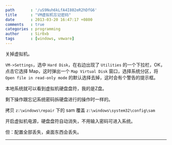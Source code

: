 ```yaml
---
path       : '/uS9Nuh6kLfA4I802eR2hDfG6'
title      : "VM虚拟机忘记密码"
date       : 2013-03-20 16:47:17 +0800
comments   : true
categories : programming
author     : Sir0xb
tags       : [windows, vmware]
---
```


关掉虚拟机。

`VM->Settings`，选中 `Hard Disk`，在右边出现了 `Utilities` 的一个下拉栏，OK，点击它选择 Map，这时弹出一个 `Map Virtual Disk` 窗口，选择系统分区，将 `Open file in read-only mode` 的默认选择去掉，这时会有个警告的提示框。

本地系统就可以看到虚拟机硬盘盘符，我的是Z盘。

剩下操作跟忘记系统密码拆硬盘进行的操作时一样的。

拷贝 `z:\windows\repair` 下的 sam 覆盖 `z:\windows\system32\config\sam`

开启虚拟机电源，硬盘盘符自动消失，不用输入密码可进入系统。

但：配置全部丢失，桌面东西会丢失。

***
